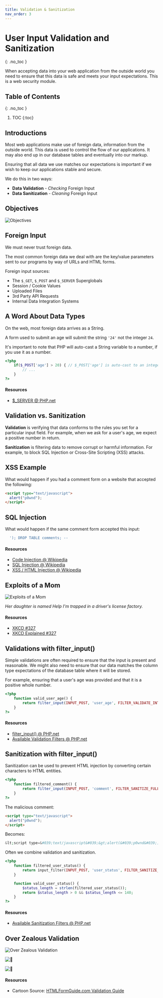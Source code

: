 ```yaml
---
title: Validation & Sanitization
nav_order: 3
---
```


<!-- prettier-ignore-start -->
# User Input Validation and Sanitization 
{: .no_toc }

When accepting data into your web application from the outside world you need to ensure that this data is safe and meets your input expectations. This is a web security module.

## Table of Contents
{: .no_toc }

1. TOC
{:toc}
<!-- prettier-ignore-end -->

## Introductions

Most web applications make use of foreign data, information from the outside world. This data is used to control the flow of our applications. It may also end up in our database tables and eventually into our markup.

Ensuring that all data we use matches our expectations is important if we wish to keep our applications stable and secure.

We do this in two ways:

- **Data Validation** - _Checking_ Foreign Input
- **Data Sanitization** - _Cleaning_ Foreign Input


## Objectives

![Objectives](bart-simpson-generator.gif)

## Foreign Input

We must never trust foreign data.

The most common foreign data we deal with are the key/value parameters sent to our programs by way of URLs and HTML forms.

Foreign input sources:

- The `$_GET`, `$_POST` and `$_SERVER` Superglobals
- Session / Cookie Values
- Uploaded Files
- 3rd Party API Requests
- Internal Data Integration Systems

## A Word About Data Types

On the web, most foreign data arrives as a String.

A form used to submit an age will submit the string `'24'` not the integer `24`.

It's important to note that PHP will auto-cast a String variable to a number, if you use it as a number.

```php
<?php
    if($_POST['age'] > 20) { // $_POST['age'] is auto-cast to an integer.
        // ...
    }
?>
```

#### Resources

- [\$\_SERVER @ PHP.net](http://ca2.php.net/reserved.variables.server)

## Validation vs. Sanitization

**Validation** is verifying that data conforms to the rules you set for a particular input field. For example, when we ask for a user's age, we expect a positive number in return.

**Sanitization** is filtering data to remove corrupt or harmful information. For example, to block SQL Injection or Cross-Site Scripting (XSS) attacks.

## XSS Example

What would happen if you had a comment form on a website that accepted the following:

```html
<script type="text/javascript">
  alert("p0wnd");
</script>
```

## SQL Injection

What would happen if the same comment form accepted this input:

```sql
  '); DROP TABLE comments; --
```

#### Resources

- [Code Injection @ Wikipedia](https://en.wikipedia.org/wiki/Code_injection)
- [SQL Injection @ Wikipedia](https://en.wikipedia.org/wiki/SQL_injection)
- [XSS / HTML Injection @ Wikipedia](https://en.wikipedia.org/wiki/Cross-site_scripting)

## Exploits of a Mom

![Exploits of a Mom](exploits_of_a_mom.png)

_Her daughter is named Help I'm trapped in a driver's license factory._

#### Resources

- [XKCD #327](https://xkcd.com/327/)
- [XKCD Explained #327](http://www.explainxkcd.com/wiki/index.php/327:_Exploits_of_a_Mom)

## Validations with filter_input()

Simple validations are often required to ensure that the input is present and reasonable. We might also need to ensure that our data matches the column type expectations of the database table where it will be stored.

For example, ensuring that a user's age was provided and that it is a positive whole number.

```php
<?php
    function valid_user_age() {
        return filter_input(INPUT_POST, 'user_age', FILTER_VALIDATE_INT) && ($POST['user_age'] >= 0);
    }
?>
```

#### Resources

- [filter_input() @ PHP.net](https://php.net/function.filter-input)
- [Available Validation Filters @ PHP.net](https://php.net/manual/en/filter.filters.validate.php)

## Sanitization with filter_input()

Sanitization can be used to prevent HTML injection by converting certain characters to HTML entities.

```php
<?php
    function filtered_comment() {
        return filter_input(INPUT_POST, 'comment', FILTER_SANITIZE_FULL_SPECIAL_CHARS);
    }
?>
```

The malicious comment:

```html
<script type="text/javascript">
  alert("p0wnd");
</script>
```

Becomes:

```php
&lt;script type=&#039;text/javascript&#039;&gt;alert(&#039;p0wnd&#039;);&lt;/script&gt;gt;
```

Often we combine validation and sanitization.

```php
<?php
    function filtered_user_status() {
        return input_filter(INPUT_POST, 'user_status', FILTER_SANITIZE_FULL_SPECIAL_CHARS);
    }

    function valid_user_status() {
        $status_length = strlen(filtered_user_status());
        return $status_length > 0 && $status_length <= 140;
    }
?>
```

#### Resources

- [Available Sanitization Filters @ PHP.net](https://php.net/manual/en/filter.filters.sanitize.php)

## Over Zealous Validation

![Over Zealous Validation](last-name_1.png)

![💁](last-name_2.png)

![💁](last-name_3.png)

#### Resources

- Cartoon Source: [HTMLFormGuide.com Validation Guide](http://www.html-form-guide.com/best-practices/form-validations-definitive-guide.html)
